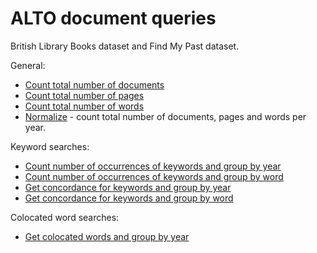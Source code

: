 # ALTO document queries

British Library Books dataset and Find My Past dataset.

General:

* [Count total number of documents](./total_documents.md)
* [Count total number of pages](./total_pages.md)
* [Count total number of words](./total_words.md)
* [Normalize](./normalize.md) - count total number of documents, pages and words per year.

Keyword searches:

* [Count number of occurrences of keywords and group by year](./keyword_by_year.md)
* [Count number of occurrences of keywords and group by word](./keyword_by_word.md)
* [Get concordance for keywords and group by year](./keyword_concordance_by_year.md)
* [Get concordance for keywords and group by word](./keyword_concordance_by_word.md)

Colocated word searches:

* [Get colocated words and group by year](./colocates_by_year.md)
